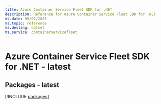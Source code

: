 ```yaml
---
title: Azure Container Service Fleet SDK for .NET
description: Reference for Azure Container Service Fleet SDK for .NET
ms.date: 05/02/2025
ms.topic: reference
ms.devlang: dotnet
ms.service: containerservicefleet
---
```

# Azure Container Service Fleet SDK for .NET - latest
## Packages - latest
[!INCLUDE [packages](container-service-fleet-index.md)]
